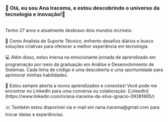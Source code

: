 ###  🚀 Olá, eu sou Ana Iracema, e estou descobrindo o universo da tecnologia e inovação!🚀
<br>
Tenho 27 anos e atualmente desbravo dois mundos incríveis:
<br><br>
🔧 Como Analista de Suporte Técnico, enfrento desafios diários e busco soluções criativas para oferecer a melhor experiência em tecnologia.
<br><br>
💻 Além disso, estou imersa na emocionante jornada de aprendizado em programação por meio da graduação em Análise e Desenvolvimento de Sistemas. Cada linha de código é uma descoberta e uma oportunidade para aprimorar minhas habilidades.
<br><br>
🌱 Estou sempre aberta a novos aprendizados e conexões! Você pode me encontrar no LinkedIn para uma conversa ou colaboração: [LinkedIn](https://www.linkedin.com/in/ana-iracema-da-silva-ignacio-09381865/)
<br><br>
✉️ Também estou disponível via e-mail em nana.iracema@gmail.com para trocar ideias e experiências.




